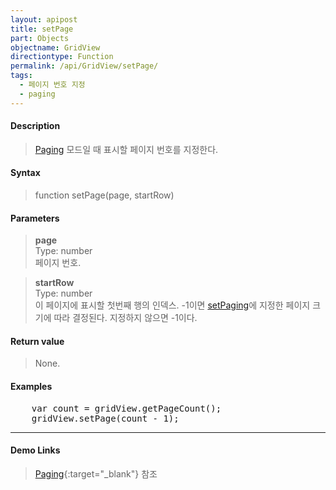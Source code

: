 ```yaml
---
layout: apipost
title: setPage
part: Objects
objectname: GridView
directiontype: Function
permalink: /api/GridView/setPage/
tags: 
  - 페이지 번호 지정
  - paging
---
```



#### Description

> [Paging](/api/features/Paging/) 모드일 때 표시할 페이지 번호를 지정한다.

#### Syntax

> function setPage(page, startRow)

#### Parameters

> **page**  
> Type: number  
> 페이지 번호.

> **startRow**  
> Type: number  
> 이 페이지에 표시할 첫번째 행의 인덱스. -1이면 [setPaging](/api/GridView/setPaging)에 지정한 페이지 크기에 따라 결정된다. 지정하지 않으면 -1이다.

#### Return value

> None.

#### Examples 

<pre class="prettyprint">
    var count = gridView.getPageCount();
    gridView.setPage(count - 1);
</pre>

---

#### Demo Links

> [Paging](http://demo.realgrid.com/Demo/PagingLazyLoading){:target="_blank"} 참조